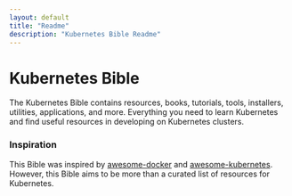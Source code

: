 ```yaml
---
layout: default
title: "Readme"
description: "Kubernetes Bible Readme"
---
```


Kubernetes Bible
================

The Kubernetes Bible contains resources, books, tutorials, tools, installers, utilities, applications, and more. Everything you need to learn Kubernetes and find useful resources in developing on Kubernetes clusters.

### Inspiration
This Bible was inspired by [awesome-docker](https://github.com/veggiemonk/awesome-docker) and [awesome-kubernetes](https://github.com/ramitsurana/awesome-kubernetes). However, this Bible aims to be more than a curated list of resources for Kubernetes.



